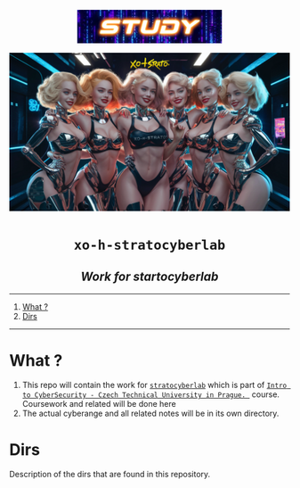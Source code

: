 
<p align="center">
<img src="https://raw.githubusercontent.com/xyizko/xo-tagz/refs/heads/main/gfx/s.png">
</p>

![](./gfx/X.webp)

<h1 align="center"><code>xo-h-stratocyberlab</code></h1>
<h2 align="center"><i>Work for startocyberlab</i></h2>

---

1. [What ?](#what-)
2. [Dirs](#dirs)

---

# What ?

1. This repo will contain the work for [`stratocyberlab`](https://github.com/stratosphereips/stratocyberlab) which is part of [`Intro to CyberSecurity - Czech Technical University in Prague. `](https://cybersecurity.bsy.fel.cvut.cz/) course. Coursework and related will be done here
2. The actual cyberange and all related notes will be in its own directory.

# Dirs

Description of the dirs that are found in this repository.
